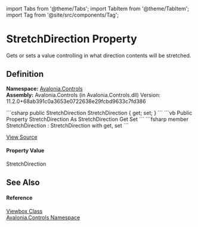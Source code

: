 import Tabs from '@theme/Tabs'; 
import TabItem from '@theme/TabItem'; 
import Tag from '@site/src/components/Tag'; 

# StretchDirection Property


Gets or sets a value controlling in what direction contents will be stretched.



## Definition
**Namespace:** <a href="N_Avalonia_Controls">Avalonia.Controls</a>  
**Assembly:** Avalonia.Controls (in Avalonia.Controls.dll) Version: 11.2.0+68ab391c0a3653e0722638e29fcbd9633c7fd386

<Tabs groupId="api-code-preview">
<TabItem value="csharp" label="C#">
```csharp
public StretchDirection StretchDirection { get; set; }
```
</TabItem>
<TabItem value="vb" label="VB">
```vb
Public Property StretchDirection As StretchDirection
	Get
	Set
```
</TabItem>
<TabItem value="fsharp" label="F#">
```fsharp
member StretchDirection : StretchDirection with get, set
```
</TabItem>
</Tabs>



<a href="https://github.com/AvaloniaUI/Avalonia/tree/master/srcAvalonia.Controls/Viewbox.cs#L67" title="View the source code">View Source</a>



#### Property Value
StretchDirection

## See Also


#### Reference
<a href="T_Avalonia_Controls_Viewbox">Viewbox Class</a>  
<a href="N_Avalonia_Controls">Avalonia.Controls Namespace</a>  
